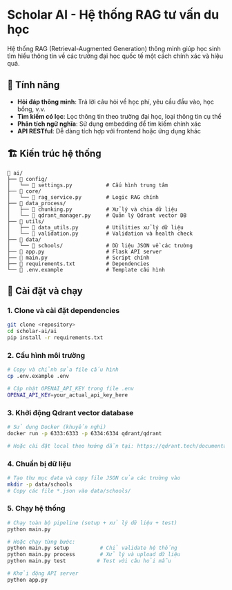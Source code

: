 # Scholar AI - Hệ thống RAG tư vấn du học

Hệ thống RAG (Retrieval-Augmented Generation) thông minh giúp học sinh tìm hiểu thông tin về các trường đại học quốc tế một cách chính xác và hiệu quả.

## 🎯 Tính năng

- **Hỏi đáp thông minh**: Trả lời câu hỏi về học phí, yêu cầu đầu vào, học bổng, v.v.
- **Tìm kiếm có lọc**: Lọc thông tin theo trường đại học, loại thông tin cụ thể
- **Phân tích ngữ nghĩa**: Sử dụng embedding để tìm kiếm chính xác
- **API RESTful**: Dễ dàng tích hợp với frontend hoặc ứng dụng khác

## 🏗️ Kiến trúc hệ thống

```
📁 ai/
├── 📁 config/
│   └── 📄 settings.py           # Cấu hình trung tâm
├── 📁 core/
│   └── 📄 rag_service.py        # Logic RAG chính
├── 📁 data_process/
│   ├── 📄 chunking.py           # Xử lý và chia dữ liệu
│   └── 📄 qdrant_manager.py     # Quản lý Qdrant vector DB
├── 📁 utils/
│   ├── 📄 data_utils.py         # Utilities xử lý dữ liệu
│   └── 📄 validation.py         # Validation và health check
├── 📁 data/
│   └── 📁 schools/              # Dữ liệu JSON về các trường
├── 📄 app.py                    # Flask API server
├── 📄 main.py                   # Script chính
├── 📄 requirements.txt          # Dependencies
└── 📄 .env.example              # Template cấu hình
```

## 🚀 Cài đặt và chạy

### 1. Clone và cài đặt dependencies

```bash
git clone <repository>
cd scholar-ai/ai
pip install -r requirements.txt
```

### 2. Cấu hình môi trường

```bash
# Copy và chỉnh sửa file cấu hình
cp .env.example .env

# Cập nhật OPENAI_API_KEY trong file .env
OPENAI_API_KEY=your_actual_api_key_here
```

### 3. Khởi động Qdrant vector database

```bash
# Sử dụng Docker (khuyến nghị)
docker run -p 6333:6333 -p 6334:6334 qdrant/qdrant

# Hoặc cài đặt local theo hướng dẫn tại: https://qdrant.tech/documentation/quickstart/
```

### 4. Chuẩn bị dữ liệu

```bash
# Tạo thư mục data và copy file JSON của các trường vào
mkdir -p data/schools
# Copy các file *.json vào data/schools/
```

### 5. Chạy hệ thống

```bash
# Chạy toàn bộ pipeline (setup + xử lý dữ liệu + test)
python main.py

# Hoặc chạy từng bước:
python main.py setup          # Chỉ validate hệ thống
python main.py process        # Xử lý và upload dữ liệu
python main.py test          # Test với câu hỏi mẫu

# Khởi động API server
python app.py
```